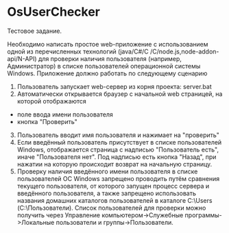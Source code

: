 # OsUserChecker

Тестовое задание.

Необходимо написать простое web-приложение с использованием одной из перечисленных технологий (java/C#/C /C/node.js,node-addon-api/N-API) для проверки наличия пользователя (например, Администратор) в списке пользователей операционной системы Windows.
Приложение должно работать по следующему сценарию
1. Пользователь запускает web-сервер из корня проекта:
server.bat
2. Автоматически открывается браузер с начальной web страницей, на которой отображаются
- поле ввода имени пользователя
- кнопка "Проверить"
3. Пользователь вводит имя пользователя и нажимает на "проверить"
4. Если введённый пользователь присутствует в списке пользователей Windows, отображается страница с надписью "Пользователь есть", иначе "Пользователя нет". Под надписью есть кнопка "Назад", при нажатии на которую происходит возврат на начальную страницу.
5. Проверку наличия введённого имени пользователя в списке пользователей ОС Windows запрещено проводить путём сравнения текущего пользователя, от которого запущен процесс сервера и введённого пользователя, а также запрещено использовать названия домашних каталогов пользователей в каталоге C:\Users (С:\Пользователи). Список пользователей для проверки можно получить через Управление компьютером->Служебные программы->Локальные пользователи и группы->Пользователи.

